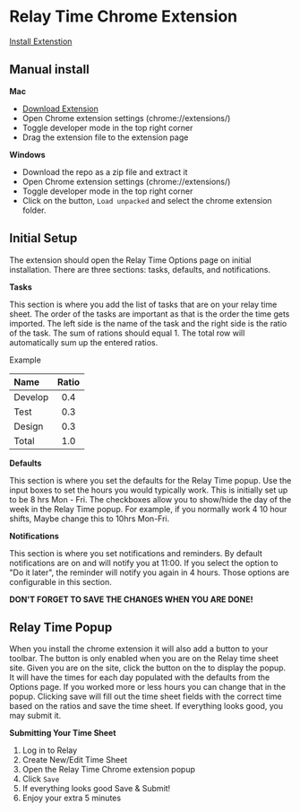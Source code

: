 # Relay Time Chrome Extension

[Install Extenstion](https://chrome.google.com/webstore/detail/relay-time/ominbkhiagfojcchnadpanlaimdhiolh?hl=en-US)

## Manual install
**Mac**
- [Download Extension](https://github.com/derekedelaney/relay-time-chrome-extension/raw/master/relay-chrome-extension.crx)
- Open Chrome extension settings (chrome://extensions/)
- Toggle developer mode in the top right corner
- Drag the extension file to the extension page

**Windows**
- Download the repo as a zip file and extract it
- Open Chrome extension settings (chrome://extensions/)
- Toggle developer mode in the top right corner
- Click on the button, `Load unpacked` and select the chrome extension folder.

## Initial Setup
The extension should open the Relay Time Options page on initial installation. There are three sections: tasks, defaults, and notifications.

**Tasks**

This section is where you add the list of tasks that are on your relay time sheet. The order of the tasks are important as that is the order the time gets imported. The left side is the name of the task and the right side is the ratio of the task. The sum of rations should equal 1. The total row will automatically sum up the entered ratios.

Example

| Name | Ratio |
|:---|:---:|
| Develop | 0.4 |
| Test | 0.3 |
| Design | 0.3 |
| Total | 1.0 |

**Defaults**

This section is where you set the defaults for the Relay Time popup. Use the input boxes to set the hours you would typically work. This is initially set up to be 8 hrs Mon - Fri. The checkboxes allow you to show/hide the day of the week in the Relay Time popup. For example, if you normally work 4 10 hour shifts, Maybe change this to 10hrs Mon-Fri.

**Notifications**

This section is where you set notifications and reminders. By default notifications are on and will notify you at 11:00. If you select the option to "Do it later", the reminder will notify you again in 4 hours. Those options are configurable in this section.

**DON'T FORGET TO SAVE THE CHANGES WHEN YOU ARE DONE!**

## Relay Time Popup
When you install the chrome extension it will also add a button to your toolbar. The button is only enabled when you are on the Relay time sheet site. Given you are on the site, click the button on the to display the popup. It will have the times for each day populated with the defaults from the Options page. If you worked more or less hours you can change that in the popup. Clicking save will fill out the time sheet fields with the correct time based on the ratios and save the time sheet. If everything looks good, you may submit it. 

**Submitting Your Time Sheet**

1. Log in to Relay
2. Create New/Edit Time Sheet
3. Open the Relay Time Chrome extension popup
4. Click `Save`
5. If everything looks good Save & Submit!
6. Enjoy your extra 5 minutes
